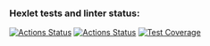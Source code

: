 ### Hexlet tests and linter status:
[![Actions Status](https://github.com/TolkienRools/python-project-50/actions/workflows/hexlet-check.yml/badge.svg)](https://github.com/TolkienRools/python-project-50/actions)
[![Actions Status](https://github.com/TolkienRools/python-project-50/actions/workflows/test-diff-checker.yml/badge.svg)](https://github.com/TolkienRools/python-project-50/actions)
[![Test Coverage](https://api.codeclimate.com/v1/badges/4f307e1c3959ab27e081/test_coverage)](https://codeclimate.com/github/TolkienRools/python-project-50/test_coverage)
